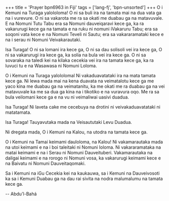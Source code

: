 +++
title = 'Prayer bpn6963 in Fiji'
tags = ['lang-fj', 'bpn-unsorted']
+++
O i Kemuni na Turaga yalololoma! O ni sa buli ira na tamata mai na dua vata ga na i vurevure. O ni sa vakarota me ra sa okati me duabau ga na matavuvale. E na Nomuni Tutu Tabu era sa Nomuni dauveiqaravi kece ga, ka ra vakarurugi kece ga na tamata e na ruku ni nomuni iVakaruru Tabu; era sa soqoni vata kece e na Nomuni Teveli ni Sautu; era sa vakararamataki kece e na i serau ni Nomuni Veivakarautaki.

Isa Turaga! O ni sa lomani ira kece ga, O ni sa dau solisoli vei ira kece ga, O ni sa vakarurugi ira kece ga, ka solia na bula vei ira kece ga. O ni sa sovaraka na taledi kei na kilaka cecekia vei ira na tamata kece ga, ka ra luvuci tu e na Wasawasa ni Nomuni Loloma.

O i Kemuni na Turaga yalololomal Ni vakaduavatataki ira na mata tamata kece ga. Ni lewa mada mai na kena duavata na veimatalotu kece ga me yaco kina me duabau ga na veimatanitu, ka me okati me ra duabau ga na vei matavuvale ka me sa dua ga kina na i tikotiko e na vuravura oqo. Me ra sa bula veilomani kece ga e na vu ni veimaliwai uasivi duadua.

Isa Turaga! Ni laveta cake me cecebuya na drotini ni veivakaduavatataki ni matatamata.

Isa Turaga! Tauyavutaka mada na Veisaututaki Levu Duadua.

Ni dregata mada, O i Kemuni na Kalou, na utodra na tamata kece ga.

O i Kemuni na Tamai keimami dauloloma, na Kalou! Ni vakamarautaka mada na utoi keimami e na i boi taleitaki ni Nomuni loloma. Ni vakararamataka na matai keimami e na i Serau ni Nomuni Dauveituberi. Vakamarautaka na daligai keimami e na rorogo ni Nomuni vosa, ka vakarurugi keimami kece e na Baivatu ni Nomuni Dauveitaqomaki.

Sa i Kemuni na iGu Cecekia kei na kaukauwa, sa i Kemuni na Dauveivosoti ka sa i Kemuni Duabau ga na dau rai sivita na nodra malumalumu na tamata kece ga.

-- Abdu'l-Bahá
